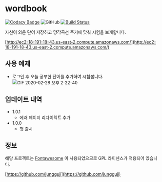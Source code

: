 # wordbook

[![Codacy Badge](https://api.codacy.com/project/badge/Grade/c104eeb6c8fd43f7bde15834af5c0f39)](https://app.codacy.com/manual/jungguji/wordbook?utm_source=github.com&utm_medium=referral&utm_content=jungguji/wordbook&utm_campaign=Badge_Grade_Dashboard)
![GitHub](https://img.shields.io/github/license/jungguji/wordbook)
[![Build Status](https://travis-ci.org/jungguji/wordbook.svg?branch=master)](https://travis-ci.org/jungguji/wordbook)


자신이 외운 단어 저장하고 망각곡선 주기에 맞춰 시험을 보게합니다.

[http://ec2-18-191-18-43.us-east-2.compute.amazonaws.com/](http://ec2-18-191-18-43.us-east-2.compute.amazonaws.com/)

## 사용 예제
- 로그인 후 오늘 공부한 단어를 추가하여 시험봅니다.
![GIF 2020-02-28 오후 2-22-40](https://user-images.githubusercontent.com/20533433/75512888-3872c180-5a36-11ea-967e-b7cfdfa81135.gif)

## 업데이트 내역

* 1.0.1
    * 에러 페이지 리다이렉트 추가 
* 1.0.0
    * 첫 출시
    
## 정보

해당 프로젝트는 [Fontawesome](https://fontawesome.com/) 이 사용되었으므로 GPL 라이센스가 적용되어 있습니다.

[https://github.com/jungguji](https://github.com/jungguji)

